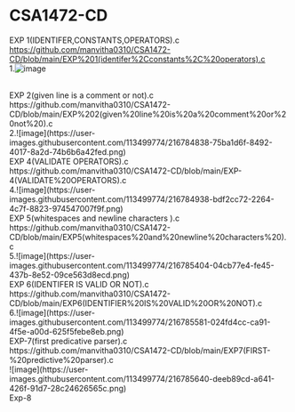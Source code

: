 # CSA1472-CD
EXP 1(IDENTIFER,CONSTANTS,OPERATORS).c<br>
https://github.com/manvitha0310/CSA1472-CD/blob/main/EXP%201(identifer%2Cconstants%2C%20operators).c<br>
1.![image](https://user-images.githubusercontent.com/113499774/216784727-db284353-8639-4a88-a852-58d7f8ef26f8.png)

<br>
EXP 2(given line is a comment or not).c<br>
https://github.com/manvitha0310/CSA1472-CD/blob/main/EXP%202(given%20line%20is%20a%20comment%20or%20not%20).c<br>
2.![image](https://user-images.githubusercontent.com/113499774/216784838-75ba1d6f-8492-4017-8a2d-74b6b6a42fed.png)

<br>
EXP 4(VALIDATE OPERATORS).c<br>
https://github.com/manvitha0310/CSA1472-CD/blob/main/EXP-4(VALIDATE%20OPERATORS).c<br>
4.![image](https://user-images.githubusercontent.com/113499774/216784938-bdf2cc72-2264-4c7f-8823-974547007f9f.png)

<br>
EXP 5(whitespaces and newline characters ).c<br>
https://github.com/manvitha0310/CSA1472-CD/blob/main/EXP5(whitespaces%20and%20newline%20characters%20).c<br>
5.![image](https://user-images.githubusercontent.com/113499774/216785404-04cb77e4-fe45-437b-8e52-09ce563d8ecd.png)

<br>
EXP 6(IDENTIFER IS VALID OR NOT).c<br>
https://github.com/manvitha0310/CSA1472-CD/blob/main/EXP6(IDENTIFIER%20IS%20VALID%20OR%20NOT).c<br>
6.![image](https://user-images.githubusercontent.com/113499774/216785581-024fd4cc-ca91-4f5e-a00d-625f5febe8eb.png)

<br>
EXP-7(first predicative parser).c<br>
https://github.com/manvitha0310/CSA1472-CD/blob/main/EXP7(FIRST-%20predictive%20parser).c<br>
![image](https://user-images.githubusercontent.com/113499774/216785640-deeb89cd-a641-426f-91d7-28c24626565c.png)

<br>
Exp-8






